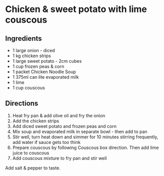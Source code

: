 Chicken & sweet potato with lime couscous
=========================================

Ingredients
-----------

* 1 large onion - diced
* 1 kg chicken strips
* 1 large sweet potato - 2cm cubes
* 1 cup frozen peas & corn
* 1 packet Chicken Noodle Soup
* 1 375ml can lite evaporated milk
* 1 lime
* 1 cup couscous

Directions
----------

1. Heat fry pan & add olive oil and fry the onion
2. Add the chicken strips
3. Add diced sweet potato and frozen peas and corn
4. Mix soup and evaporated milk in separate bowl - then add to pan
5. Stir well, turn heat down and simmer for 10 minutes stirring frequently, add water if sauce gets too think
6. Prepare couscous by following Couscous box direction. Then add lime juice to couscous
7. Add couscous mixture to fry pan and stir well

Add salt & pepper to taste.
